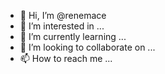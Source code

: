 - 👋 Hi, I’m @renemace
- 👀 I’m interested in ...
- 🌱 I’m currently learning ...
- 💞️ I’m looking to collaborate on ...
- 📫 How to reach me ...

<!---
renemace/renemace is a ✨ special ✨ repository because its `README.md` (this file) appears on your GitHub profile.
You can click the Preview link to take a look at your changes.
--->
